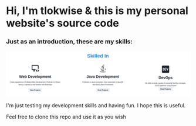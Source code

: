 # Hi, I'm tlokwise & this is my personal website's source code

### Just as an introduction, these are my skills:

![screenshot](public/screenshot.png)

I'm just testing my development skills and having fun. I hope this is useful.

Feel free to clone this repo and use it as you wish
